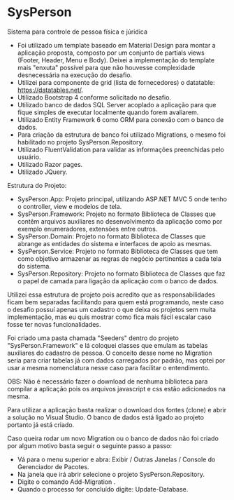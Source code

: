 # SysPerson
Sistema para controle de pessoa física e júridica

- Foi utilizado um template baseado em Material Design para montar a aplicação proposta, composto por um conjunto de partials views (Footer, Header, Menu e Body).
Deixei a implementação do template mais "enxuta" possível para que não houvesse complexidade desnecessária na execução do desafio.
- Utilizei para componente de grid (lista de fornecedores) o datatable: https://datatables.net/.
- Utilizado Bootstrap 4 conforme solicitado no desafio.
- Utilizado banco de dados SQL Server acoplado a aplicação para que fique simples de executar localmente quando forem avaliarem.
- Utilizado Entity Framework 6 como ORM para conexão com o banco de dados.
- Para criação da estrutura de banco foi utilizado Migrations, o mesmo foi habilitado no projeto SysPerson.Repository.
- Utilizado FluentValidation para validar as informações preenchidas pelo usuário.
- Utilizado Razor pages.
- Utilizado JQuery.

Estrutura do Projeto:

- SysPerson.App: Projeto principal, utilizando ASP.NET MVC 5 onde tenho o controller, view e modelos de tela.
- SysPerson.Framework: Projeto no formato Biblioteca de Classes que contêm arquivos auxiliares no desenvolvimento da aplicação como por exemplo enumeradores, 
                       extensões entre outros.
- SysPerson.Domain: Projeto no formato Biblioteca de Classes que abrange as entidades do sistema e interfaces de apoio as mesmas.
- SysPerson.Service: Projeto no formato Biblioteca de Classes que tem como objetivo armazenar as regras de negócio pertinentes a cada tela do sistema.
- SysPerson.Repository: Projeto no formato Biblioteca de Classes que faz o papel de camada para ligação da aplicação com o banco de dados. 

Utilizei essa estrutura de projeto pois acredito que as responsabilidades ficam bem separadas facilitando para quem está programando, neste caso o desafio possuí apenas
um cadastro o que deixa os projetos sem muita implementação, mas eu quis mostrar como fica mais fácil escalar caso fosse ter novas funcionalidades.

Foi criado uma pasta chamada "Seeders" dentro do projeto "SysPerson.Framework" e lá coloquei classes que emulam as tabelas auxiliares do cadastro de pessoa.
O conceito desse nome no Migration seria para criar tabelas já com dados carregados por padrão, mas optei por usar a mesma nomenclatura nesse caso para facilitar o entendimento.

OBS: Não é necessário fazer o download de nenhuma biblioteca para compilar a aplicação pois os arquivos javascript e css estão adicionados na mesma.

Para utilizar a aplicação basta realizar o download dos fontes (clone) e abrir a solução no Visual Studio. O banco de dados está ligado ao projeto portanto já está
criado.

Caso queira rodar um novo Migration ou o banco de dados não foi criado por algum motivo basta seguir o seguinte passo a passo:

- Vá para o menu superior e abra: Exibir / Outras Janelas / Console do Gerenciador de Pacotes.
- Na janela que irá abrir selecione o projeto SysPerson.Repository.
- Digite o comando Add-Migration <nome-do-migration>.
- Quando o processo for concluído digite: Update-Database.
  
  
